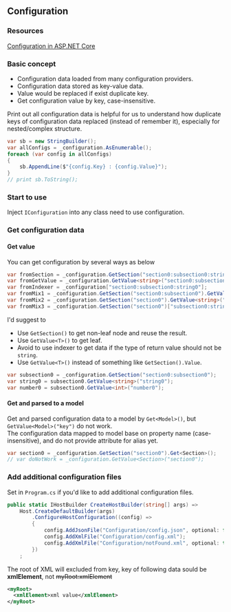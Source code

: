 ## Configuration

### Resources
[Configuration in ASP.NET Core](https://docs.microsoft.com/en-us/aspnet/core/fundamentals/configuration/?view=aspnetcore-3.1)  

### Basic concept
+ Configuration data loaded from many configuration providers.  
+ Configuration data stored as key-value data.  
+ Value would be replaced if exist duplicate key.  
+ Get configuration value by key, case-insensitive.  

Print out all configuration data is helpful for us to understand how duplicate keys of configuration data replaced (instead of remember it), especially for nested/complex structure.  
``` csharp
var sb = new StringBuilder();
var allConfigs = _configuration.AsEnumerable();
foreach (var config in allConfigs)
{
    sb.AppendLine($"{config.Key} : {config.Value}");
}
// print sb.ToString();
```

### Start to use
Inject `IConfiguration` into any class need to use configuration.  

### Get configuration data
#### Get value
You can get configuration by several ways as below  
``` csharp
var fromSection = _configuration.GetSection("section0:subsection0:string0").Value;
var fromGetValue = _configuration.GetValue<string>("section0:subsection0:string0");
var fromIndexer = _configuration["section0:subsection0:string0"];
var fromMix1 = _configuration.GetSection("section0:subsection0").GetValue<string>("string0");
var fromMix2 = _configuration.GetSection("section0").GetValue<string>("subsection0:string0");
var fromMix3 = _configuration.GetSection("section0")["subsection0:string0"];
```

I'd suggest to  
+ Use `GetSection()` to get non-leaf node and reuse the result.  
+ Use `GetValue<T>()` to get leaf.  
+ Avoid to use indexer to get data if the type of return value should not be `string`.  
+ Use `GetValue<T>()` instead of something like `GetSection().Value`.  
``` csharp
var subsection0 = _configuration.GetSection("section0:subsection0");
var string0 = subsection0.GetValue<string>("string0");
var number0 = subsection0.GetValue<int>("number0");
```

#### Get and parsed to a model
Get and parsed configuration data to a model by `Get<Model>()`, but `GetValue<Model>("key")` do not work.  
The configuration data mapped to model base on property name (case-insensitive), and do not provide attribute for alias yet.  
``` csharp
var section0 = _configuration.GetSection("section0").Get<Section>();
// var doNotWork = _configuration.GetValue<Section>("section0");
```

### Add additional configuration files
Set in `Program.cs` if you'd like to add additional configuration files. 
``` csharp
public static IHostBuilder CreateHostBuilder(string[] args) =>
    Host.CreateDefaultBuilder(args)
        .ConfigureHostConfiguration((config) =>
        {
            config.AddJsonFile("Configuration/config.json", optional: false, reloadOnChange: true);
            config.AddXmlFile("Configuration/config.xml");
            config.AddXmlFile("Configuration/notFound.xml", optional: true);
        })
    ;
```

The root of XML will excluded from key, key of following data sould be **xmlElement**, not ~~myRoot:xmlElement~~  
``` xml
<myRoot>
  <xmlElement>xml value</xmlElement>
</myRoot>
```